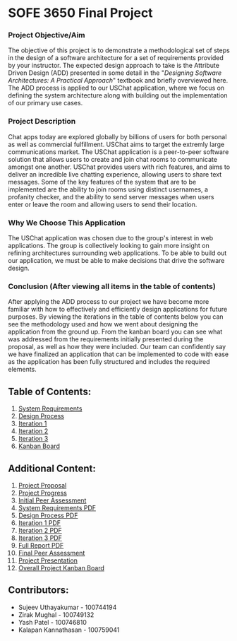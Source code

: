 # SOFE 3650 Final Project
### Project Objective/Aim
The objective of this project is to demonstrate a methodological set of steps in the design of a software architecture for a set of requirements provided by your instructor. The expected design approach to take is the Attribute Driven Design (ADD) presented in some detail in the "*Designing Software Architectures: A Practical Approach*" textbook and briefly overviewed here. The ADD process is applied to our USChat application, where we focus on defining the system architecture along with building out the implementation of our primary use cases.

### Project Description
Chat apps today are explored globally by billions of users for both personal as well as commercial fulfillment. USChat aims to target the extremly large communications market. The USChat application is a peer-to-peer software solution that allows users to create and join chat rooms to communicate amongst one another. USChat provides users with rich features, and aims to deliver an incredible live chatting experience, allowing users to share text messages. Some of the key features of the system that are to be implemented are the ability to join rooms using distinct usernames, a profanity checker, and the ability to send server messages when users enter or leave the room and allowing users to send their location. 

### Why We Choose This Application
The USChat application was chosen due to the group's interest in web applications. The group is collectively looking to gain more insight on refining architectures surrounding web applications. To be able to build out our application, we must be able to make decisions that drive the software design.

### Conclusion (After viewing all items in the table of contents)
After applying the ADD process to our project we have become more familiar with how to effectively and efficiently design applications for future purposes. By viewing the iterations in the table of contents below you can see the methodology used and how we went about designing the application from the ground up. From the kanban board you can see what was addressed from the requirements initially presented during the proposal, as well as how they were included. Our team can confidently say we have finalized an application that can be implemented to code with ease as the application has been fully structured and includes the required elements.

## Table of Contents:
1. [System Requirements](https://github.com/Sujeev-Uthayakumar/sofe3650-final-project/blob/master/System%20Requirements/System%20Requirements.md) 
2. [Design Process](https://github.com/Sujeev-Uthayakumar/sofe3650-final-project/blob/master/Design%20Process/Design%20Process.md)
3. [Iteration 1](https://github.com/Sujeev-Uthayakumar/sofe3650-final-project/blob/master/Iteration%201/Iteration1.md)
4. [Iteration 2](https://github.com/Sujeev-Uthayakumar/sofe3650-final-project/blob/master/Iteration%202/Iteration2.md)
5. [Iteration 3](https://github.com/Sujeev-Uthayakumar/sofe3650-final-project/blob/master/Iteration%203/Iteration3.md)
6. [Kanban Board](https://github.com/Sujeev-Uthayakumar/sofe3650-final-project/projects/2)

## Additional Content:
1. [Project Proposal](https://github.com/Sujeev-Uthayakumar/sofe3650-final-project/blob/master/Project%20Proposal.pdf)
2. [Project Progress](https://github.com/Sujeev-Uthayakumar/sofe3650-final-project/blob/master/Project%20Progress%20Report.pdf)
3. [Initial Peer Assessment](https://github.com/Sujeev-Uthayakumar/sofe3650-final-project/tree/master/Peer%20Assessment)
4. [System Requirements PDF](https://github.com/Sujeev-Uthayakumar/sofe3650-final-project/blob/master/System%20Requirements/Project%20Deliverable%203%20-%20System%20Requirements.pdf)
5. [Design Process PDF](https://github.com/Sujeev-Uthayakumar/sofe3650-final-project/blob/master/Design%20Process/Project%20Deliverable%203%20-%20Design%20Process.pdf)
6. [Iteration 1 PDF](https://github.com/Sujeev-Uthayakumar/sofe3650-final-project/blob/master/Iteration%201/Project%20Deliverable%203%20Iteration%201.pdf)
7. [Iteration 2 PDF](https://github.com/Sujeev-Uthayakumar/sofe3650-final-project/blob/master/Iteration%202/Project%20Deliverable%203%20Iteration%202.pdf)
8. [Iteration 3 PDF](https://github.com/Sujeev-Uthayakumar/sofe3650-final-project/blob/master/Iteration%203/Project%20Deliverable%203%20Iteration%203.pdf)
9. [Full Report PDF](https://github.com/Sujeev-Uthayakumar/sofe3650-final-project/blob/master/Project%20Deliverable%203.pdf)
10. [Final Peer Assessment](https://github.com/Sujeev-Uthayakumar/sofe3650-final-project/blob/master/Peer%20Assessment/Final%20Peer%20Assessment.pdf)
11. [Project Presentation](https://github.com/Sujeev-Uthayakumar/sofe3650-final-project/blob/master/Project%20Presentation.pdf)
12. [Overall Project Kanban Board](https://github.com/Sujeev-Uthayakumar/sofe3650-final-project/projects/1)


## Contributors:
* Sujeev Uthayakumar - 100744194
* Zirak Mughal - 100749132
* Yash Patel - 100746810
* Kalapan Kannathasan - 100759041

       
